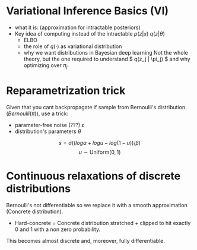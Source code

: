# Variational Inference Basics (VI)

- what it is: (approximation for intractable posteriors)
- Key idea of computing instead of the intractable $p(z |x)$ $q(z | \theta)$
	- ELBO
	- the role of $q(\cdot)$ as variational distribution
	- why we want distributions in Bayesian deep learning
Not the whole theory, but the one required to understand $ q(z_j | \pi_j) $ and why optimizing over $\pi_j$.

# Reparametrization trick
Given that you cant backpropagate if sample from Bernoulli's distribution ($Bernoulli (\pi)$), use a trick:
- parameter-free noise (???) $\varepsilon$
- distribution's parameters $\theta$

$$ s = \sigma \left( \left( 
	log \alpha + log u - log (1 - u)\right) / \beta
	\right)$$
$$ u \backsim \mathrm{ Uniform(0, 1) } $$

# Continuous relaxations of discrete distributions
Bernoulli's not differentiable so we replace it with a smooth approximation (Concrete distribution).

- Hard-concrete = Concrete distribution stratched + clipped to hit exactly 0 and 1 with a non zero probability.

This becomes almost discrete and, moreover, fully differentiable.